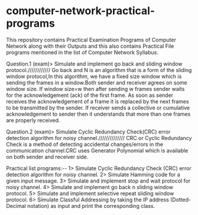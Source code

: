 # computer-network-practical-programs
This repository contains Practical Examination Programs of Computer Network  along with their Outputs and this also contains Practical File programs mentioned in the list of Computer Network  Syllabus.

Question.1 (exam)> Simulate and implement go back and sliding window protocol.//////////// Go back and N is an algorithm that is a form of the sliding window protocol,In this algorithm, we have a fixed size window which is sending the frames in a window.Both sender and receiver agrees on some window size. If window size=w then after sending w frames sender waits for the acknowledgement (ack) of the first frame. As soon as sender receives the acknowledgement of a frame it is replaced by the next frames to be transmitted by the sender. If receiver sends a collective or cumulative acknowledgement to sender then it understands that more than one frames are properly received.

Question.2 (exam)> Simulate Cyclic Redundancy Check(CRC) error detection algorithm for noisy channel.////////////// CRC or Cyclic Redundancy Check is a method of detecting accidental changes/errors in the communication channel.CRC uses Generator Polynomial which is available on both sender and receiver side. 

Practical list programs:--
1> Simulate Cyclic Redundancy Check (CRC) error detection algorithm for noisy channel.
2> Simulate Hamming code for a given input message.
3> Simulate and implement stop and wait protocol for noisy channel.
4> Simulate and implement go back n sliding window protocol.
5> Simulate and implement selective repeat sliding window protocol.
6> Simulate Classful Addressing by taking the IP address (Dotted-Decimal notation) as input and print the corresponding class.
